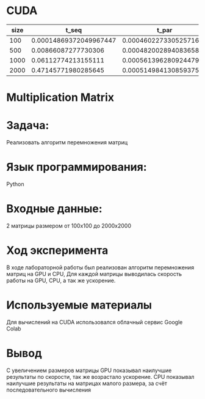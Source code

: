 # CUDA
|size|t_seq|t_par|acc|
|----|--|--|---|
| 100 | 0.00014869372049967447 | 0.00046022733052571613 | 0.3230875496460024 |
| 500 | 0.00866087277730306 | 0.00048200289408365887 | 17.968507831821928 |
| 1000 | 0.06112774213155111 | 0.0005613962809244791 | 108.88519252548132 |
|2000|0.47145771980285645|0.000514984130859375|915.4800925925925|

# Multiplication Matrix

# Задача:

Реализовать алгоритм перемножения матриц
# Язык программирования: 

Python

# Входные данные:

2 матрицы размером от 100х100 до 2000х2000
# Ход эксперимента 
В ходе лабораторной работы был реализован алгоритм перемножения матриц на GPU и CPU,
Для каждой матрицы выводилась скорость работы на GPU, CPU, а так же ускорение.

# Используемые материалы 
Для вычислений на CUDA использовался облачный сервис Google Colab


# Вывод 
С увеличением размеров матрицы GPU показывал
наилучшие результаты по скорости, так же возрастало ускорение.
CPU показывал наилучшие результаты на матрицах малого размера, за счёт последовательного вычисления
